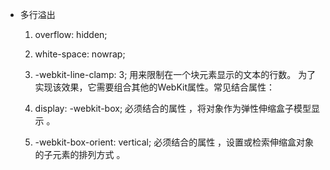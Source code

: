 * 多行溢出
    1. overflow: hidden;
    2. white-space: nowrap;
    3. -webkit-line-clamp: 3; 用来限制在一个块元素显示的文本的行数。 为了实现该效果，它需要组合其他的WebKit属性。常见结合属性：
    4. display: -webkit-box; 必须结合的属性 ，将对象作为弹性伸缩盒子模型显示 。

    5. -webkit-box-orient: vertical; 必须结合的属性 ，设置或检索伸缩盒对象的子元素的排列方式 。
